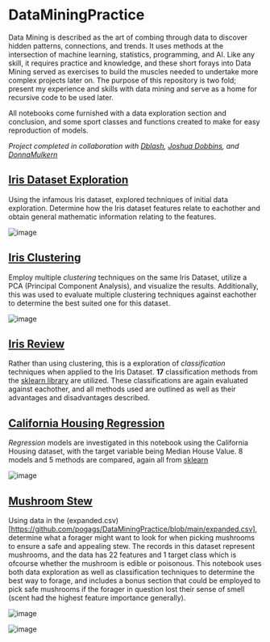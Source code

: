 # DataMiningPractice
Data Mining is described as the art of combing through data to discover hidden patterns, connections, and trends. It uses methods at the intersection of machine learning, statistics, programming, and AI. Like any skill, it requires practice and knowledge, and these short forays into Data Mining served as exercises to build the muscles needed to undertake more complex projects later on.
The purpose of this repository is two fold; present my experience and skills with data mining and serve as a home for recursive code to be used later.
  
All notebooks come furnished with a data exploration section and conclusion, and some sport classes and functions created to make for easy reproduction of models.

*Project completed in collaboration with [Dblash](https://github.com/dblash), [Joshua Dobbins](https://github.com/JoshuaCD), and [DonnaMulkern](https://github.com/donnamulkern)*

## [Iris Dataset Exploration](https://github.com/pogags/DataMiningPractice/blob/main/iris_dataset_exploration.ipynb)

Using the infamous Iris dataset, explored techniques of initial data exploration. Determine how the Iris dataset features relate to eachother and obtain general mathematic information relating to the features.

![image](https://user-images.githubusercontent.com/60637235/145641736-91f752cf-ca17-4879-91cd-a0430ba23cf2.png)

## [Iris Clustering](https://github.com/pogags/DataMiningPractice/blob/main/iris_clustering.ipynb)

Employ multiple *clustering* techniques on the same Iris Dataset, utilize a PCA (Principal Component Analysis), and visualize the results. Additionally, this was used to evaluate multiple clustering techniques against eachother to determine the best suited one for this dataset.

![image](https://user-images.githubusercontent.com/60637235/145642140-cb57069f-8a9d-46ff-86c1-beae2a283af3.png)

## [Iris Review](https://github.com/pogags/DataMiningPractice/blob/main/iris_review.ipynb)

Rather than using clustering, this is a exploration of *classification* techniques when applied to the Iris Dataset. **17** classification methods from the [sklearn library](https://scikit-learn.org/stable/) are utilized. These classifications are again evaluated against eachother, and all methods used are outlined as well as their advantages and disadvantages described.

## [California Housing Regression](https://github.com/pogags/DataMiningPractice/blob/main/california_housing_regression.ipynb)

*Regression* models are investigated in this notebook using the California Housing dataset, with the target variable being Median House Value. 8 models and 5 methods are compared, again all from [sklearn](https://scikit-learn.org/stable/)

![image](https://user-images.githubusercontent.com/60637235/145643396-88602e20-fb2b-457a-86f0-2105fa571a85.png)

## [Mushroom Stew](https://github.com/pogags/DataMiningPractice/blob/main/mushroom_stew.ipynb)

Using data in the (expanded.csv)[https://github.com/pogags/DataMiningPractice/blob/main/expanded.csv], determine what a forager might want to look for when picking mushrooms to ensure a safe and appealing stew. The records in this dataset represent mushrooms, and the data has 22 features and 1 target class which is ofcourse whether the mushroom is edible or poisonous. This notebook uses both data exploration as well as classification techniques to determine the best way to forage, and includes a bonus section that could be employed to pick safe mushrooms if the forager in question lost their sense of smell (scent had the highest feature importance generally).

![image](https://user-images.githubusercontent.com/60637235/145644290-b455865b-c907-4946-bbb1-dece42a5f0f0.png)

![image](https://user-images.githubusercontent.com/60637235/145644267-012a6b8c-1397-4d1f-9dd9-8e5ccb91d6db.png)

